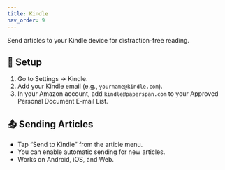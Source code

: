 ```yaml
---
title: Kindle
nav_order: 9
---
```


Send articles to your Kindle device for distraction-free reading.

## 🔧 Setup

1. Go to Settings → Kindle.
2. Add your Kindle email (e.g., `yourname@kindle.com`).
3. In your Amazon account, add `kindle@paperspan.com` to your Approved Personal Document E-mail List.

## 📤 Sending Articles

- Tap “Send to Kindle” from the article menu.
- You can enable automatic sending for new articles.
- Works on Android, iOS, and Web.
